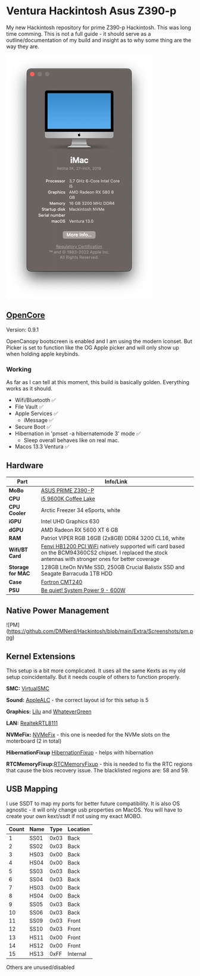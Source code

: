 # Ventura Hackintosh Asus Z390-p

My new Hackintosh repository for prime Z390-p Hackintosh. This was long time comming. This is not a full guide - it should serve as a outline/documentation of my build and insight as to why some thing are the way they are.

![SysInfo](https://github.com/DMNerd/Hackintosh/blob/main/Extra/Screenshots/Info.png)

## [OpenCore](https://github.com/acidanthera/OpenCorePkg/releases)

Version: 0.9.1

OpenCanopy bootscreen is enabled and I am using the modern iconset. But Picker is set to function like the OG Apple picker and will only show up when holding apple keybinds.

### Working

As far as I can tell at this moment, this build is basically golden. Everything works as it should.

* Wifi/Bluetooth ✅
* File Vault ✅
* Apple Services ✅
  * iMessage  ✅
* Secure Boot ✅
* Hibernation in 'pmset -a hibernatemode 3' mode ✅
  * Sleep overall behaves like on real mac.
* Macos 13.3 Ventura ✅

## Hardware

| Part | Info/Link |
| --- | --- |
| **MoBo** | [ASUS PRIME Z390-P](https://www.asus.com/Motherboards-Components/Motherboards/All-series/PRIME-Z390-P/) |
| **CPU** | [i5 9600K Coffee Lake](https://ark.intel.com/content/www/us/en/ark/products/134896/intel-core-i5-9600k-processor-9m-cache-up-to-4-60-ghz.html) |
| **CPU Cooler** | Arctic Freezer 34 eSports, white|
| **iGPU** |  Intel UHD Graphics 630 |
| **dGPU** | AMD Radeon RX 5600 XT 6 GB |
| **RAM** | Patriot VIPER RGB 16GB (2x8GB) DDR4 3200 CL16, white|
| **Wifi/BT Card** | [Fenvi HB1200 PCI WiFi](https://www.aliexpress.com/item/33034394024.html?spm=a2g0s.9042311.0.0.69f64c4dVPLsGp) natively supported wifi card based on the BCM94360CS2 chipset. I replaced the stock antennas with stronger ones for better coverage |
| **Storage for MAC** | 128GB LiteOn NVMe SSD, 250GB Crucial Balistix SSD and Seagate Barracuda 1TB HDD |
| **Case** | [Fortron CMT240](https://www.fsp-europe.com/cmt240/) |
| **PSU** | [Be quiet! System Power 9 - 600W](https://www.bequiet.com/en/powersupply/1279) |

## Native Power Management

![PM] (<https://github.com/DMNerd/Hackintosh/blob/main/Extra/Screenshots/pm.png>)

## Kernel Extensions

This setup is a bit more complicated. It uses all the same Kexts as my old setup coincidentally. But it needs couple of others to function properly.

**SMC:** [VirtualSMC](<https://github.com/acidanthera/VirtualSMC/releases>)

**Sound:** [AppleALC](<https://github.com/acidanthera/applealc/releases>) - the correct layout id for this setup is 5

**Graphics:** [Lilu](<https://github.com/acidanthera/lilu/releases>) and [WhateverGreen](<https://github.com/acidanthera/whatevergreen/releases>)

**LAN:** [RealtekRTL8111](<https://github.com/Mieze/RTL8111_driver_for_OS_X>)

**NVMeFix:** [NVMeFix](<https://github.com/acidanthera/NVMeFix/releases>) - this one is needed for the NVMe slots on the moterboard (2 in total)

**HibernationFixup** [HibernationFixup](<https://github.com/acidanthera/HibernationFixup/releases>) - helps with hibernation

**RTCMemoryFixup:**[RTCMemoryFixup](<https://github.com/acidanthera/RTCMemoryFixup/releases/tag/1.0.7>) - this is needed to fix the RTC regions that cause the bios recovery issue. The blacklisted regions are: 58 and 59.

## USB Mapping

I use SSDT to map my ports for better future compatibility. It is also OS agnostic - it will only change usb properties on MacOS. You will have to create your own kext/ssdt if not using my exact MOBO.

| Count | Name | Type | Location |
|-------|------|------|----------|
| 1     | SS01 | 0x03 | Back     |
| 2     | SS02 | 0x03 | Back     |
| 3     | HS03 | 0x00 | Back     |
| 4     | HS04 | 0x00 | Back     |
| 5     | SS03 | 0x03 | Back     |
| 6     | SS04 | 0x03 | Back     |
| 7     | HS03 | 0x00 | Back     |
| 8     | HS04 | 0x00 | Back     |
| 9     | SS05 | 0x03 | Back     |
| 10    | SS06 | 0x03 | Back     |
| 11    | SS09 | 0x03 | Front    |
| 12    | SS10 | 0x03 | Front    |
| 13    | HS11 | 0x00 | Front    |
| 14    | HS12 | 0x00 | Front    |
| 15    | HS13 | 0xFF | Internal |

Others are unused/disabled
